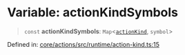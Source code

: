 # Variable: actionKindSymbols

> `const` **actionKindSymbols**: `Map`\<[`actionKind`](../enumerations/actionKind.md), `symbol`\>

Defined in: [core/actions/src/runtime/action-kind.ts:15](https://github.com/LaWebcapsule/orbits/blob/6d5fcb96a52f50e33dec256b205946535214bcf9/core/actions/src/runtime/action-kind.ts#L15)
